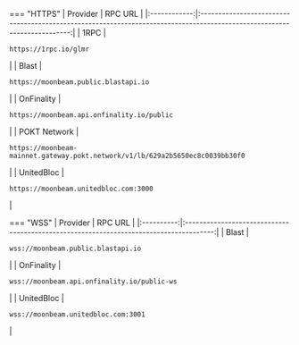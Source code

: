 === "HTTPS"
    |   Provider   |                                                         RPC URL                                                          |
    |:------------:|:------------------------------------------------------------------------------------------------------------------------:|
    | 1RPC | <pre style="padding-right: 2em">```https://1rpc.io/glmr```</pre> |
    |    Blast     |                     <pre style="padding-right: 2em">```https://moonbeam.public.blastapi.io```</pre>                      |
    |  OnFinality  |                  <pre style="padding-right: 2em">```https://moonbeam.api.onfinality.io/public```</pre>                   |
    | POKT Network | <pre style="padding-right: 2em">```https://moonbeam-mainnet.gateway.pokt.network/v1/lb/629a2b5650ec8c0039bb30f0```</pre> |
    |  UnitedBloc  |                     <pre style="padding-right: 2em">```https://moonbeam.unitedbloc.com:3000```</pre>                     |

=== "WSS"
    |  Provider  |                                        RPC URL                                         |
    |:----------:|:--------------------------------------------------------------------------------------:|
    |   Blast    |     <pre style="padding-right: 2em">```wss://moonbeam.public.blastapi.io```</pre>      |
    | OnFinality | <pre style="padding-right: 2em">```wss://moonbeam.api.onfinality.io/public-ws```</pre> |
    | UnitedBloc |     <pre style="padding-right: 2em">```wss://moonbeam.unitedbloc.com:3001```</pre>     |
